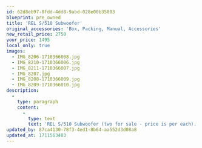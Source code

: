 ```yaml
---
id: 62d8eb97-8fdd-4dd8-9abd-028e00b35803
blueprint: pre_owned
title: 'REL S/510 Subwoofer'
original_accessories: 'Box, Packing, Manual, Accessories'
new_retail_price: 2750
your_price: 1495
local_only: true
images:
  - IMG_8206-1710366008.jpg
  - IMG_8210-1710366006.jpg
  - IMG_8211-1710366007.jpg
  - IMG_8207.jpg
  - IMG_8208-1710366009.jpg
  - IMG_8209-1710366010.jpg
description:
  -
    type: paragraph
    content:
      -
        type: text
        text: 'REL S/510 Subwoofer (two for sale - price is per each). Subs are in very good condition with original boxes, packing and accessories. There are a few very small scuff/scratches on the tops, which is hard to avoid with gloss finishes. Subs sold as new for $2,750.00 each'
updated_by: 87ca4130-78f3-4ed1-8b64-aa552d3d08a8
updated_at: 1711563403
---
```

